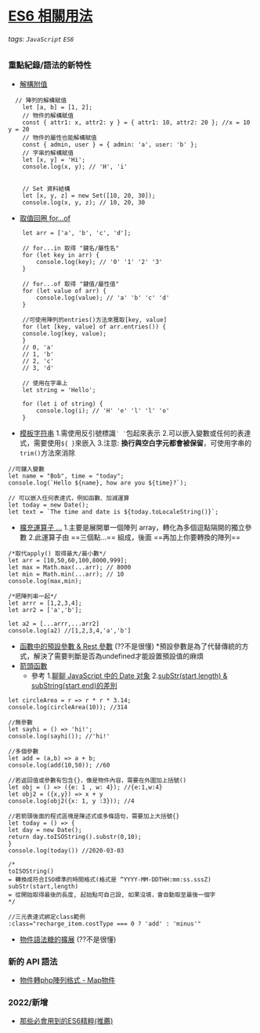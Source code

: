 # [ES6 相關用法](https://ithelp.ithome.com.tw/articles/10195991)
###### tags: `JavaScript` `ES6`

### 重點紀錄/語法的新特性


  - [解構附值](https://ithelp.ithome.com.tw/articles/10194743)
```javascript=
  // 陣列的解構賦值
    let [a, b] = [1, 2];
    // 物件的解構賦值
    const { attr1: x, attr2: y } = { attr1: 10, attr2: 20 }; //x = 10 y = 20
    // 物件的屬性也能解構賦值
    const { admin, user } = { admin: 'a', user: 'b' };
    // 字串的解構賦值
    let [x, y] = 'Hi';
    console.log(x, y); // 'H', 'i'


    // Set 資料結構
    let [x, y, z] = new Set([10, 20, 30]);
    console.log(x, y, z); // 10, 20, 30
```
  - [取值回圈 for...of](https://ithelp.ithome.com.tw/articles/10194800)
```javascript=
    let arr = ['a', 'b', 'c', 'd'];

    // for...in 取得 "鍵名/屬性名"
    for (let key in arr) {
        console.log(key); // '0' '1' '2' '3'
    }

    // for...of 取得 "鍵值/屬性值"
    for (let value of arr) {
        console.log(value); // 'a' 'b' 'c' 'd'
    }
    
    //可使用陣列的entries()方法來獲取[key, value]
    for (let [key, value] of arr.entries()) {
    console.log(key, value);
    }
    // 0, 'a'
    // 1, 'b'
    // 2, 'c'
    // 3, 'd'

    // 使用在字串上
    let string = 'Hello';

    for (let i of string) {
        console.log(i); // 'H' 'e' 'l' 'l' 'o'
    }
  ```
  - [模板字符串](https://ithelp.ithome.com.tw/articles/10195140)
  1.需使用反引號標識`‵ ‵`包起來表示
  2.可以嵌入變數或任何的表達式，需要使用`${ }`來嵌入
  3.注意: **換行與空白字元都會被保留**，可使用字串的`trim()`方法來消除
```javascript=
//可鑲入變數
let name = "Bob", time = "today";
console.log(`Hello ${name}, how are you ${time}?`);

// 可以嵌入任何表達式，例如函數、加減運算
let today = new Date();
let text = `The time and date is ${today.toLocaleString()}`;
```
    
  - [擴充運算子 ...](https://ithelp.ithome.com.tw/articles/10195477)
      1.主要是展開單一個陣列 array，轉化為多個逗點隔開的獨立參數
      2.此運算子由 ==三個點...== 組成，後面 ==再加上你要轉換的陣列==
 ```javascript=
/*取代apply() 取得最大/最小數*/
let arr = [10,50,60,100,8000,999];
let max = Math.max(...arr); // 8000
let min = Math.min(...arr); // 10
console.log(max,min);

/*把陣列串一起*/
let arrr = [1,2,3,4];
let arr2 = ['a','b'];

let a2 = [...arrr,...arr2]
console.log(a2) //[1,2,3,4,'a','b']
```
    

  - [函數中的預設參數 & Rest 參數](https://ithelp.ithome.com.tw/articles/10195615)  (??不是很懂)
   *預設參數是為了代替傳統的方式，解決了需要判斷是否為undefined才能設置預設值的麻煩
  - [箭頭函數](https://ithelp.ithome.com.tw/articles/10195669) 
    - 參考
  1.[聊聊 JavaScript 中的 Date 对象](https://segmentfault.com/a/1190000006798626)
  2.[subStr(start,length) & subString(start,end)的差別](https://www.wibibi.com/info.php?tid=315 )
  ```javascript=
  let circleArea = r => r * r * 3.14;
console.log(circleArea(10)); //314

//無參數
let sayhi = () => 'hi!';
console.log(sayhi()); //'hi!'

//多個參數
let add = (a,b) => a + b;
console.log(add(10,50)); //60

//若返回值或參數有包含{}，像是物件內容，需要在外圍加上括號()
let obj = () => ({e: 1 , w: 4}); //{e:1,w:4}
let obj2 = ({x,y}) => x + y
console.log(obj2({x: 1, y :3})); //4

//若箭頭後面的程式區塊是陳述式或多條語句，需要加上大括號{}
let today = () => {
  let day = new Date();
  return day.toISOString().substr(0,10); 
}
console.log(today()) //2020-03-03

/* 
toISOString() 
= 轉換成符合ISO標準的時間格式(格式是 “YYYY-MM-DDTHH:mm:ss.sssZ)
subStr(start,length)
= 從開始取得最後的長度, 起始點可自己設, 如果沒填，會自動取至最後一個字
*/

//三元表達式綁定class範例
:class="recharge_item.costType === 0 ? 'add' : 'minus'"
  ```
  
 - [物件語法糖的擴展](https://ithelp.ithome.com.tw/articles/10195961)  (??不是很懂)

### 新的 API 語法

  - [物件轉php陣列格式 - Map物件](https://ithelp.ithome.com.tw/articles/10196113)


### 2022/新增
- [那些必會用到的ES6精粹(推薦)](https://blog.fundebug.com/2018/09/30/best-part-of-es6/)
